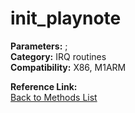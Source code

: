 # init_playnote

**Parameters:** ;  
**Category:** IRQ routines  
**Compatibility:** X86, M1ARM  

**Reference Link:**  
[Back to Methods List](../../SUMMARY.md)

